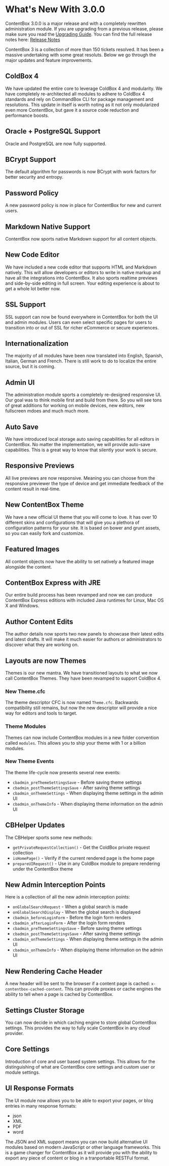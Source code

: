 # What's New With 3.0.0

ContentBox 3.0.0 is a major release and with a completely rewritten administration module.  If you are upgrading from a previous release, please make sure you read the [Upgrading Guide](upgrading.md).  You can find the full release notes here: [Release Notes](https://ortussolutions.atlassian.net/secure/ReleaseNote.jspa?projectId=10008&version=12908)

ContentBox 3 is a collection of more than 150 tickets resolved.  It has been a massive undertaking with some great resoluts.  Below we go through the major updates and feature improvements.

## ColdBox 4 
We have updated the entire core to leverage ColdBox 4 and modularity.  We have completely re-architected all modules to adhere to ColdBox 4 standards and rely on CommandBox CLI for package management and resolutions.  This update in itself is worth noting as it not only modularized even more ContentBox, but gave it a source code reduction and performance boosts.

## Oracle + PostgreSQL Support
Oracle and PostgreSQL are now fully supported.

## BCrypt Support
The default algorithm for passwords is now BCrypt with work factors for better security and entropy.

## Password Policy
A new password policy is now in place for ContentBox for new and current users.  

## Markdown Native Support
ContentBox now sports native Markdown support for all content objects.

## New Code Editor
We have included a new code editor that supports HTML and Markdown natively.  This will allow developers or editors to write in native markup and have all the integrations into ContentBox.  It also sports realtime previews and side-by-side editing in full screen.  Your editing experience is about to get a whole lot better now.

## SSL Support
SSL support can now be found everywhere in ContentBox for both the UI and admin modules.  Users can even select specific pages for users to transition into or out of SSL for richer eCommerce or secure experiences.

## Internationalization
The majority of all modules have been now translated into English, Spanish, Italian, German and French.  There is still work to do to localize the entire source, but it is coming.


## Admin UI
The administration module sports a completely re-designed responsive UI.  Our goal was to think mobile first and build from there.  So you will see tons of great additions for working on mobile devices, new editors, new fullscreen mdoes and much much more.

## Auto Save
We have introduced local storage auto saving capabilities for all editors in ContentBox.  No matter the implementation, we will provide auto-save capabilities.  This is a great way to know that silently your work is secure.

## Responsive Previews
All live previews are now responsive.  Meaning you can choose from the responsive previewer the type of device and get immediate feedback of the content result in real-time.

## New ContentBox Theme
We have a new official UI theme that you will come to love.  It has over 10 different skins and configurations that will give you a plethora of configuration patterns for your site.  It is based on bower and grunt assets, so you can easily fork and customize.

## Featured Images
All content objects now have the ability to set natively a featured image alongside the content.

## ContentBox Express with JRE
Our entire build process has been revamped and now we can produce ContentBox Express editions with included Java runtimes for Linux, Mac OS X and Windows.

## Author Content Edits
The author details now sports two new panels to showcase their latest edits and latest drafts.  It will make it much easier for authors or administrators to discover what they are working on.

## Layouts are now Themes
Themes is our new mantra.  We have transitioned layouts to what we now call ContentBox Themes.  They have been revamped to support ColdBox 4.

### New Theme.cfc
The theme descriptor CFC is now named `Theme.cfc`.  Backwards compatibility still remains, but now the new descriptor will provide a nice way for editors and tools to target.

### Theme Modules
Themes can now include ContentBox modules in a new folder convention called `modules`. This allows you to ship your theme with 1 or a billion modules.

### New Theme Events
The theme life-cycle now presents several new events:

* `cbadmin_preThemeSettingsSave` - Before saving theme settings
* `cbadmin_postThemeSettingsSave` - After saving theme settings
* `cbadmin_onThemeSettings` - When displaying theme settings in the admin UI
* `cbadmin_onThemeInfo` - When displaying theme information on the admin UI

## CBHelper Updates
The CBHelper sports some new methods:
* `getPrivateRequestCollection()` - Get the ColdBox private request collection
* `isHomePage()` - Verify if the current rendered page is the home page
* `prepareUIRequest()` - Use in any ColdBox module to prepare rendering under the ContentBox theme

## New Admin Interception Points
Here is a collection of all the new admin interception points:

* `onGlobalSearchRequest` - When a global search is made
* `onGlobalSearchDisplay` - When the global search is displayed
* `cbadmin_beforeLoginForm` - Before the login form renders
* `cbadmin_afterLoginForm` - After the login form renders
* `cbadmin_preThemeSettingsSave` - Before saving theme settings
* `cbadmin_postThemeSettingsSave` - After saving theme settings
* `cbadmin_onThemeSettings` - When displaying theme settings in the admin UI
* `cbadmin_onThemeInfo` - When displaying theme information on the admin UI

## New Rendering Cache Header
A new header will be sent to the browser if a content page is cached: `x-contentbox-cached-content`. This can provide proxies or cache engines the ability to tell when a page is cached by ContentBox.

## Settings Cluster Storage
You can now decide in which caching engine to store global ContentBox settings. This provides the way to fully scale ContentBox in any cloud provider.

## Core Settings
Introduction of core and user based system settings. This allows for the distinguishing of what are ContentBox core settings and custom user or module settings.

## UI Response Formats
The UI module now allows you to be able to export your pages, or blog entries in many response formats:

* json
* XML
* PDF
* word

The JSON and XML support means you can now build alternative UI modules based on modern JavaScript or other language frameworks.  This is a game changer for ContentBox as it will provide you with the ability to export any piece of content or blog in a tranportable RESTFul format.